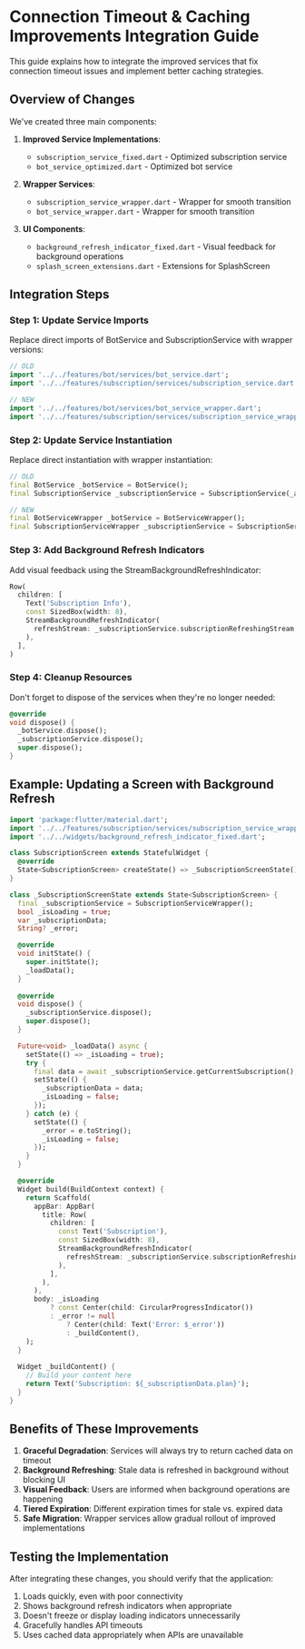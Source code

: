 # Connection Timeout & Caching Improvements Integration Guide

This guide explains how to integrate the improved services that fix connection timeout issues and implement better caching strategies.

## Overview of Changes

We've created three main components:

1. **Improved Service Implementations**:
   - `subscription_service_fixed.dart` - Optimized subscription service
   - `bot_service_optimized.dart` - Optimized bot service

2. **Wrapper Services**:
   - `subscription_service_wrapper.dart` - Wrapper for smooth transition
   - `bot_service_wrapper.dart` - Wrapper for smooth transition

3. **UI Components**:
   - `background_refresh_indicator_fixed.dart` - Visual feedback for background operations
   - `splash_screen_extensions.dart` - Extensions for SplashScreen

## Integration Steps

### Step 1: Update Service Imports

Replace direct imports of BotService and SubscriptionService with wrapper versions:

```dart
// OLD
import '../../features/bot/services/bot_service.dart';
import '../../features/subscription/services/subscription_service.dart';

// NEW
import '../../features/bot/services/bot_service_wrapper.dart';
import '../../features/subscription/services/subscription_service_wrapper.dart';
```

### Step 2: Update Service Instantiation

Replace direct instantiation with wrapper instantiation:

```dart
// OLD
final BotService _botService = BotService();
final SubscriptionService _subscriptionService = SubscriptionService(_authService, _logger);

// NEW
final BotServiceWrapper _botService = BotServiceWrapper();
final SubscriptionServiceWrapper _subscriptionService = SubscriptionServiceWrapper();
```

### Step 3: Add Background Refresh Indicators

Add visual feedback using the StreamBackgroundRefreshIndicator:

```dart
Row(
  children: [
    Text('Subscription Info'),
    const SizedBox(width: 8),
    StreamBackgroundRefreshIndicator(
      refreshStream: _subscriptionService.subscriptionRefreshingStream,
    ),
  ],
)
```

### Step 4: Cleanup Resources

Don't forget to dispose of the services when they're no longer needed:

```dart
@override
void dispose() {
  _botService.dispose();
  _subscriptionService.dispose();
  super.dispose();
}
```

## Example: Updating a Screen with Background Refresh

```dart
import 'package:flutter/material.dart';
import '../../features/subscription/services/subscription_service_wrapper.dart';
import '../../widgets/background_refresh_indicator_fixed.dart';

class SubscriptionScreen extends StatefulWidget {
  @override
  State<SubscriptionScreen> createState() => _SubscriptionScreenState();
}

class _SubscriptionScreenState extends State<SubscriptionScreen> {
  final _subscriptionService = SubscriptionServiceWrapper();
  bool _isLoading = true;
  var _subscriptionData;
  String? _error;

  @override
  void initState() {
    super.initState();
    _loadData();
  }
  
  @override
  void dispose() {
    _subscriptionService.dispose();
    super.dispose();
  }

  Future<void> _loadData() async {
    setState(() => _isLoading = true);
    try {
      final data = await _subscriptionService.getCurrentSubscription();
      setState(() {
        _subscriptionData = data;
        _isLoading = false;
      });
    } catch (e) {
      setState(() {
        _error = e.toString();
        _isLoading = false;
      });
    }
  }

  @override
  Widget build(BuildContext context) {
    return Scaffold(
      appBar: AppBar(
        title: Row(
          children: [
            const Text('Subscription'),
            const SizedBox(width: 8),
            StreamBackgroundRefreshIndicator(
              refreshStream: _subscriptionService.subscriptionRefreshingStream,
            ),
          ],
        ),
      ),
      body: _isLoading 
          ? const Center(child: CircularProgressIndicator())
          : _error != null
              ? Center(child: Text('Error: $_error'))
              : _buildContent(),
    );
  }
  
  Widget _buildContent() {
    // Build your content here
    return Text('Subscription: ${_subscriptionData.plan}');
  }
}
```

## Benefits of These Improvements

1. **Graceful Degradation**: Services will always try to return cached data on timeout
2. **Background Refreshing**: Stale data is refreshed in background without blocking UI
3. **Visual Feedback**: Users are informed when background operations are happening
4. **Tiered Expiration**: Different expiration times for stale vs. expired data
5. **Safe Migration**: Wrapper services allow gradual rollout of improved implementations

## Testing the Implementation

After integrating these changes, you should verify that the application:

1. Loads quickly, even with poor connectivity
2. Shows background refresh indicators when appropriate
3. Doesn't freeze or display loading indicators unnecessarily
4. Gracefully handles API timeouts
5. Uses cached data appropriately when APIs are unavailable
